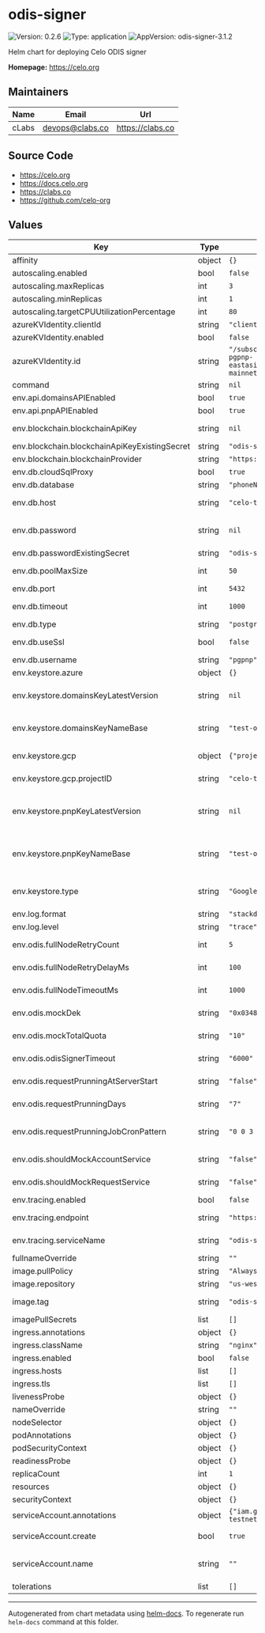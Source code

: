 # odis-signer

![Version: 0.2.6](https://img.shields.io/badge/Version-0.2.6-informational?style=flat-square) ![Type: application](https://img.shields.io/badge/Type-application-informational?style=flat-square) ![AppVersion: odis-signer-3.1.2](https://img.shields.io/badge/AppVersion-odis--signer--3.1.2-informational?style=flat-square)

Helm chart for deploying Celo ODIS signer

**Homepage:** <https://celo.org>

## Maintainers

| Name | Email | Url |
| ---- | ------ | --- |
| cLabs | <devops@clabs.co> | <https://clabs.co> |

## Source Code

* <https://celo.org>
* <https://docs.celo.org>
* <https://clabs.co>
* <https://github.com/celo-org>

## Values

| Key | Type | Default | Description |
|-----|------|---------|-------------|
| affinity | object | `{}` | Kubernetes pod affinity |
| autoscaling.enabled | bool | `false` | Enable autoscaling |
| autoscaling.maxReplicas | int | `3` | Maximum replicas |
| autoscaling.minReplicas | int | `1` | Minimum replicas |
| autoscaling.targetCPUUtilizationPercentage | int | `80` | CPU target utilization |
| azureKVIdentity.clientId | string | `"clientid"` | Azure aadpodidentity clientId |
| azureKVIdentity.enabled | bool | `false` | Enable Azure aadpodidentity. |
| azureKVIdentity.id | string | `"/subscriptions/7a6f5f20-bd43-4267-8c35-a734efca140c/resourcegroups/mainnet-pgpnp-eastasia/providers/Microsoft.ManagedIdentity/userAssignedIdentities/ODISSIGNERID-mainnet-pgpnp-eastasia-AZURE_ODIS_EASTASIA_A"` | Azure aadpodidentity identity id |
| command | string | `nil` | Optional command to execute |
| env.api.domainsAPIEnabled | bool | `true` | Env. Var DOMAINS_API_ENABLED. |
| env.api.pnpAPIEnabled | bool | `true` | Env. Var PHONE_NUMBER_PRIVACY_API_ENABLED. |
| env.blockchain.blockchainApiKey | string | `nil` | Env. Var BLOCKCHAIN_API_KEY. Won't be used if blockchainApiKeyExistingSecret is defined. |
| env.blockchain.blockchainApiKeyExistingSecret | string | `"odis-signer-forno-key"` | Existing secret for forno API key. |
| env.blockchain.blockchainProvider | string | `"https://alfajores-forno.celo-testnet.org"` | Env. Var BLOCKCHAIN_PROVIDER. |
| env.db.cloudSqlProxy | bool | `true` | Enable Cloud SQL proxy for GCP |
| env.db.database | string | `"phoneNumberPrivacy"` | Env. Var DB_DATABASE. |
| env.db.host | string | `"celo-testnet:us-central1:staging-pgpnp-centralus"` | Env. Var DB_HOST. If cloudSqlProxy is enabled, will be converted to 127.0.0.1 for odis-signer container |
| env.db.password | string | `nil` | Database password. If set, it creates a secret and env. var DB_PASSWORD referencing that secret. Won't be used if passwordExistingSecret is defined. |
| env.db.passwordExistingSecret | string | `"odis-signer-db-password"` | Existing secret for DB password. |
| env.db.poolMaxSize | int | `50` | Env. Var DB_POOL_MAX_SIZE. If not set, it won't be added to the deployment. |
| env.db.port | int | `5432` | Env. Var DB_PORT. |
| env.db.timeout | int | `1000` | Env. Var DB_TIMEOUT. If not set, it won't be added to the deployment. |
| env.db.type | string | `"postgres"` | Env. Var DB_TYPE. |
| env.db.useSsl | bool | `false` | Env. Var DB_USE_SSL. If cloudSqlProxy is enabled, this must be false. |
| env.db.username | string | `"pgpnp"` | Env. Var DB_USERNAME. |
| env.keystore.azure | object | `{}` |  |
| env.keystore.domainsKeyLatestVersion | string | `nil` | Env. Var DOMAINS_LATEST_KEY_VERSION. For GCP, this is the secret version. If not set, it won't be added to the deployment. |
| env.keystore.domainsKeyNameBase | string | `"test-odis-signer-domains0-1"` | Env. Var DOMAINS_KEY_NAME_BASE. For GCP, this is the secret name. If not set, it won't be added to the deployment. |
| env.keystore.gcp | object | `{"projectID":"celo-testnet"}` | Env. Var KEYSTORE_AZURE_SECRET_NAME. secretName: secret-name |
| env.keystore.gcp.projectID | string | `"celo-testnet"` | Env. Var. KEYSTORE_GOOGLE_PROJECT_ID. If not set, it won't be added to the deployment. |
| env.keystore.pnpKeyLatestVersion | string | `nil` | Env. Var PHONE_NUMBER_PRIVACY_LATEST_KEY_VERSION. For GCP, this is the secret version. If not set, it won't be added to the deployment. |
| env.keystore.pnpKeyNameBase | string | `"test-odis-signer-phoneNumberPrivacy0-1"` | Env. Var PHONE_NUMBER_PRIVACY_KEY_NAME_BASE. For GCP, this is the secret name. If not set, it won't be added to the deployment. |
| env.keystore.type | string | `"GoogleSecretManager"` | Env. Var KEYSTORE_TYPE. Options are "GoogleSecretManager" (GCP) or "AzureKeyVault" (Azure) |
| env.log.format | string | `"stackdriver"` | Env. Var LOG_FORMAT. |
| env.log.level | string | `"trace"` | Env. Var LOG_LEVEL. |
| env.odis.fullNodeRetryCount | int | `5` | Env. Var RETRY_COUNT. If not set, it won't be added to the deployment. |
| env.odis.fullNodeRetryDelayMs | int | `100` | Env. Var RETRY_DELAY_IN_MS. If not set, it won't be added to the deployment. |
| env.odis.fullNodeTimeoutMs | int | `1000` | Env. Var TIMEOUT_MS. If not set, it won't be added to the deployment. |
| env.odis.mockDek | string | `"0x034846bc781cacdafc66f3a77aa9fc3c56a9dadcd683c72be3c446fee8da041070"` | Env. Var MOCK_DEK. If not set, it won't be added to the deployment. |
| env.odis.mockTotalQuota | string | `"10"` | Env. Var MOCK_TOTAL_QUOTA. If not set, it won't be added to the deployment. |
| env.odis.odisSignerTimeout | string | `"6000"` | Env. Var ODIS_SIGNER_TIMEOUT. If not set, it won't be added to the deployment. |
| env.odis.requestPrunningAtServerStart | string | `"false"` | Env. Var REQUEST_PRUNNING_AT_SERVER_START. If not set, it won't be added to the deployment. |
| env.odis.requestPrunningDays | string | `"7"` | Env. Var REQUEST_PRUNNING_DAYS. If not set, it won't be added to the deployment. |
| env.odis.requestPrunningJobCronPattern | string | `"0 0 3 * * *"` | Env. Var REQUEST_PRUNNING_JOB_CRON_PATTERN. If not set, it won't be added to the deployment. |
| env.odis.shouldMockAccountService | string | `"false"` | Env. Var SHOULD_MOCK_ACCOUNT_SERVICE. If not set, it won't be added to the deployment. |
| env.odis.shouldMockRequestService | string | `"false"` | Env. Var SHOULD_MOCK_REQUEST_SERVICE. If not set, it won't be added to the deployment. |
| env.tracing.enabled | bool | `false` | Enable tracing |
| env.tracing.endpoint | string | `"https://<GRAFANA_AGENT_URL>/api/traces"` | Env. Var TRACER_ENDPOINT. If enabled is false, will not be added to the deployment. |
| env.tracing.serviceName | string | `"odis-signer-env-cluster"` | Env. Var TRACING_SERVICE_NAME. If enabled is false, will not be added to the deployment. |
| fullnameOverride | string | `""` | Chart full name override |
| image.pullPolicy | string | `"Always"` | Image pullpolicy |
| image.repository | string | `"us-west1-docker.pkg.dev/devopsre/social-connect/odis-signer"` | Image repository |
| image.tag | string | `"odis-signer-3.1.2"` | Image tag Overrides the image tag whose default is the chart appVersion. |
| imagePullSecrets | list | `[]` | Image pull secrets |
| ingress.annotations | object | `{}` | Ingress annotations |
| ingress.className | string | `"nginx"` | Ingress class name |
| ingress.enabled | bool | `false` | Enable ingress resource |
| ingress.hosts | list | `[]` | Ingress hostnames |
| ingress.tls | list | `[]` | Ingress TLS configuration |
| livenessProbe | object | `{}` | Liveness probe configuration |
| nameOverride | string | `""` | Chart name override |
| nodeSelector | object | `{}` | Kubernetes node selector |
| podAnnotations | object | `{}` | Custom pod annotations |
| podSecurityContext | object | `{}` | Custom pod security context |
| readinessProbe | object | `{}` | Readiness probe configuration |
| replicaCount | int | `1` | Number of deployment replicas |
| resources | object | `{}` | Container resources |
| securityContext | object | `{}` | Custom container security context |
| serviceAccount.annotations | object | `{"iam.gke.io/gcp-service-account":"odis-signer0-staging@celo-testnet.iam.gserviceaccount.com"}` | Annotations to add to the service account |
| serviceAccount.create | bool | `true` | Specifies whether a service account should be created |
| serviceAccount.name | string | `""` | The name of the service account to use. If not set and create is true, a name is generated using the fullname template |
| tolerations | list | `[]` | Kubernetes tolerations |

----------------------------------------------
Autogenerated from chart metadata using [helm-docs](https://github.com/norwoodj/helm-docs). To regenerate run `helm-docs` command at this folder.
